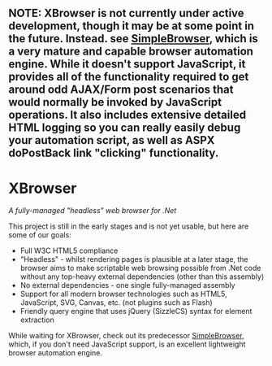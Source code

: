 **NOTE**: XBrowser is not currently under active development, though it may be at some point in the future. Instead. see [SimpleBrowser](http://github.com/axefrog/SimpleBrowser), which is a very mature and capable browser automation engine. While it doesn't support JavaScript, it provides all of the functionality required to get around odd AJAX/Form post scenarios that would normally be invoked by JavaScript operations. It also includes extensive detailed HTML logging so you can really easily debug your automation script, as well as ASPX doPostBack link "clicking" functionality.
----------

XBrowser 
========

*A fully-managed "headless" web browser for .Net*

This project is still in the early stages and is not yet usable, but here are some of our goals:

* Full W3C HTML5 compliance
* "Headless" - whilst rendering pages is plausible at a later stage, the browser aims to make scriptable web browsing possible from .Net code without any top-heavy external dependencies (other than this assembly)
* No external dependencies - one single fully-managed assembly
* Support for all modern browser technologies such as HTML5, JavaScript, SVG, Canvas, etc. (not plugins such as Flash)
* Friendly query engine that uses jQuery (SizzleCS) syntax for element extraction

While waiting for XBrowser, check out its predecessor [SimpleBrowser](http://github.com/axefrog/SimpleBrowser), which, if you don't need JavaScript support, is an excellent lightweight browser automation engine.